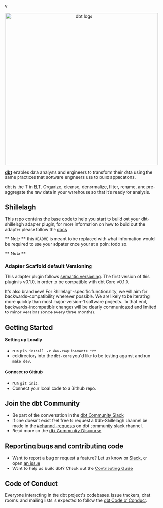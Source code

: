 v<p align="center">
  <img src="https://raw.githubusercontent.com/dbt-labs/dbt/ec7dee39f793aa4f7dd3dae37282cc87664813e4/etc/dbt-logo-full.svg" alt="dbt logo" width="500"/>
</p>

**[dbt](https://www.getdbt.com/)** enables data analysts and engineers to transform their data using the same practices that software engineers use to build applications.

dbt is the T in ELT. Organize, cleanse, denormalize, filter, rename, and pre-aggregate the raw data in your warehouse so that it's ready for analysis.

## Shillelagh
This repo contains the base code to help you start to build out your dbt-shillelagh adapter plugin, for more information on how to build out the adapter please follow the [docs](https://docs.getdbt.com/docs/contributing/building-a-new-adapter)

** Note ** this `README` is meant to be replaced with what information would be required to use your adpater once your at a point todo so.

** Note **
### Adapter Scaffold default Versioning
This adapter plugin follows [semantic versioning](https://semver.org/). The first version of this plugin is v0.1.0, in order to be compatible with dbt Core v0.1.0.

It's also brand new! For Shillelagh-specific functionality, we will aim for backwards-compatibility wherever possible. We are likely to be iterating more quickly than most major-version-1 software projects. To that end, backwards-incompatible changes will be clearly communicated and limited to minor versions (once every three months).

 ## Getting Started

 #### Setting up Locally
- run `pip install -r dev-requirements.txt`.
- cd directory into the `dbt-core` you'd like to be testing against and run `make dev`.

 #### Connect to Github
- run `git init`.
- Connect your lcoal code to a Github repo.

## Join the dbt Community

- Be part of the conversation in the [dbt Community Slack](http://community.getdbt.com/)
- If one doesn't exist feel free to request a #db-Shillelagh channel be made in the [#channel-requests](https://getdbt.slack.com/archives/C01D8J8AJDA) on dbt community slack channel.
- Read more on the [dbt Community Discourse](https://discourse.getdbt.com)

## Reporting bugs and contributing code

- Want to report a bug or request a feature? Let us know on [Slack](http://community.getdbt.com/), or open [an issue](https://github.com/dbt-labs/dbt-redshift/issues/new)
- Want to help us build dbt? Check out the [Contributing Guide](https://github.com/dbt-labs/dbt/blob/HEAD/CONTRIBUTING.md)

## Code of Conduct

Everyone interacting in the dbt project's codebases, issue trackers, chat rooms, and mailing lists is expected to follow the [dbt Code of Conduct](https://community.getdbt.com/code-of-conduct).
